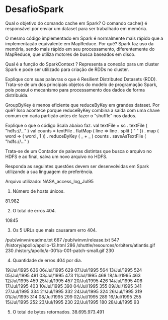 # DesafioSpark

Qual o objetivo do comando cache em Spark?
O comando cache() é responsável por enviar um dataset para ser trabalhado em memória.

O mesmo código implementado em Spark é normalmente mais rápido que a implementação equivalente em MapReduce. Por quê?
Spark faz uso da memória, sendo mais rápido em seu processamento, diferentemente do MapReduce, que utiliza motores de busca baseados em disco.

Qual é a função do SparkContext ?
Representa a conexão para um cluster Spark e pode ser utilizado para criação de RDDs no cluster.

Explique com suas palavras o que é Resilient Distributed Datasets (RDD).
Trata-se de um dos principais objetos do modelo de programação Spark, pois possui o mecanismo para processamento dos dados de forma distribuída.

GroupByKey é menos eficiente que reduceByKey em grandes dataset. Por quê?
Isso acontece porque reduceByKey combina a saída com uma chave comum em cada partição antes de fazer o “shuffle” nos dados.

Explique o que o código Scala abaixo faz.
val textFile = sc . textFile ( "hdfs://..." )
val counts = textFile . flatMap ( line => line . split ( " " ))
. map ( word => ( word , 1 ))
. reduceByKey ( _ + _ )
counts . saveAsTextFile ( "hdfs://..." )

Trata-se de um Contador de palavras distintas que busca o arquivo no HDFS e ao final, salva um novo arquivo no HDFS.


Responda as seguintes questões devem ser desenvolvidas em Spark utilizando a sua linguagem de preferência.

Arquivo utilizado: NASA_access_log_Jul95

1. Número de hosts únicos.

81.982

2. O total de erros 404.

10845

3. Os 5 URLs que mais causaram erro 404.

 /pub/winvn/readme.txt                       667
 /pub/winvn/release.txt                      547
 /history/apollo/apollo-13.html              286
 /shuttle/resources/orbiters/atlantis.gif    230
 /history/apollo/a-001/a-001-patch-small.gif 230


4. Quantidade de erros 404 por dia.
 
 19/Jul/1995  636
 06/Jul/1995  629
 07/Jul/1995  564
 13/Jul/1995  524
 05/Jul/1995  491
 03/Jul/1995  473
 11/Jul/1995  468
 18/Jul/1995  463
 12/Jul/1995  459
 25/Jul/1995  457
 20/Jul/1995  426
 14/Jul/1995  406
 17/Jul/1995  403
 10/Jul/1995  390
 04/Jul/1995  355
 09/Jul/1995  341
 27/Jul/1995  334
 21/Jul/1995  332
 24/Jul/1995  324
 26/Jul/1995  319
 01/Jul/1995  314
 08/Jul/1995  299
 02/Jul/1995  289
 16/Jul/1995  255
 15/Jul/1995  252
 23/Jul/1995  230
 22/Jul/1995  180
 28/Jul/1995  93

5. O total de bytes retornados.
38.695.973.491

